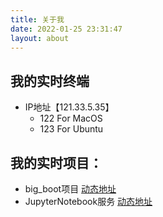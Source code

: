 ```yaml
---
title: 关于我
date: 2022-01-25 23:31:47
layout: about
---
```


## 我的实时终端
- IP地址【121.33.5.35】 
  - 122 For MacOS 
  - 123 For Ubuntu

## 我的实时项目：
- big_boot项目 [动态地址](http://121.33.5.35:19000/big_boot/)
- JupyterNotebook服务 [动态地址](http://121.33.5.35:18999)
